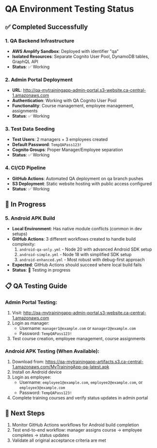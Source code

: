 # QA Environment Testing Status

## ✅ Completed Successfully

### 1. QA Backend Infrastructure
- **AWS Amplify Sandbox**: Deployed with identifier "qa" 
- **Isolated Resources**: Separate Cognito User Pool, DynamoDB tables, GraphQL API
- **Status**: ✅ Working

### 2. Admin Portal Deployment
- **URL**: http://qa-mytrainingapp-admin-portal.s3-website.ca-central-1.amazonaws.com
- **Authentication**: Working with QA Cognito User Pool
- **Functionality**: Course management, employee management, assignments
- **Status**: ✅ Working

### 3. Test Data Seeding
- **Test Users**: 2 managers + 3 employees created
- **Default Password**: `TempQAPass123!`
- **Cognito Groups**: Proper Manager/Employee separation
- **Status**: ✅ Working

### 4. CI/CD Pipeline  
- **GitHub Actions**: Automated QA deployment on qa branch pushes
- **S3 Deployment**: Static website hosting with public access configured
- **Status**: ✅ Working

## 🔄 In Progress

### 5. Android APK Build
- **Local Environment**: Has native module conflicts (common in dev setups)
- **GitHub Actions**: 3 different workflows created to handle build complexity:
  1. `android-qa-only.yml` - Node 20 with advanced Android SDK setup
  2. `android-simple.yml` - Node 18 with simplified SDK setup  
  3. `android-enhanced.yml` - Most robust with debug-first approach
- **Expected**: GitHub Actions should succeed where local build fails
- **Status**: 🔄 Testing in progress

## 📋 QA Testing Guide

### Admin Portal Testing:
1. Visit: http://qa-mytrainingapp-admin-portal.s3-website.ca-central-1.amazonaws.com
2. Login as manager:
   - Username: `manager1@example.com` or `manager2@example.com`
   - Password: `TempQAPass123!`
3. Test course creation, employee management, course assignments

### Android APK Testing (When Available):
1. Download from: https://qa-mytrainingapp-artifacts.s3.ca-central-1.amazonaws.com/MyTrainingApp-qa-latest.apk
2. Install on Android device 
3. Login as employee:
   - Username: `employee1@example.com`, `employee2@example.com`, or `employee3@example.com`
   - Password: `TempQAPass123!`
4. Complete training courses and verify status updates in admin portal

## 🎯 Next Steps
1. Monitor GitHub Actions workflows for Android build completion
2. Test end-to-end workflow: manager assigns course → employee completes → status updates
3. Validate all original acceptance criteria are met